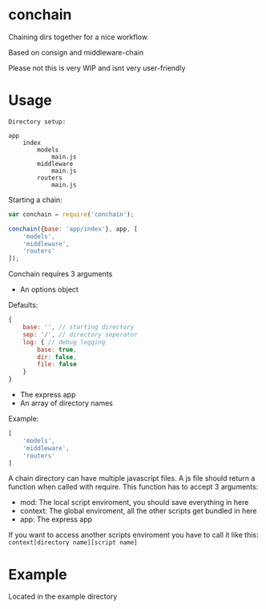 # conchain
Chaining dirs together for a nice workflow

Based on consign and middleware-chain

Please not this is very WIP and isnt very user-friendly

# Usage

```
Directory setup:

app
    index
        models
            main.js
        middleware
            main.js
        routers
            main.js
```

Starting a chain:
```javascript
var conchain = require('conchain');

conchain({base: 'app/index'}, app, [
    'models',
    'middleware',
    'routers'
]);
```

Conchain requires 3 arguments

- An options object

Defaults:
```javascript
{
    base: '', // starting directory
    sep: '/', // directory seperator
    log: { // debug logging
        base: true,
        dir: false,
        file: false
    }
}
```
- The express app
- An array of directory names

Example:
```javascript
[
    'models',
    'middleware',
    'routers'
]
```

A chain directory can have multiple javascript files.
A js file should return a function when called with require.
This function has to accept 3 arguments:

- mod: The local script enviroment, you should save everything in here
- context: The global enviroment, all the other scripts get bundled in here
- app: The express app

If you want to access another scripts enviroment you have to call it like this:
`context[directory name][script name]`

# Example

Located in the example directory

